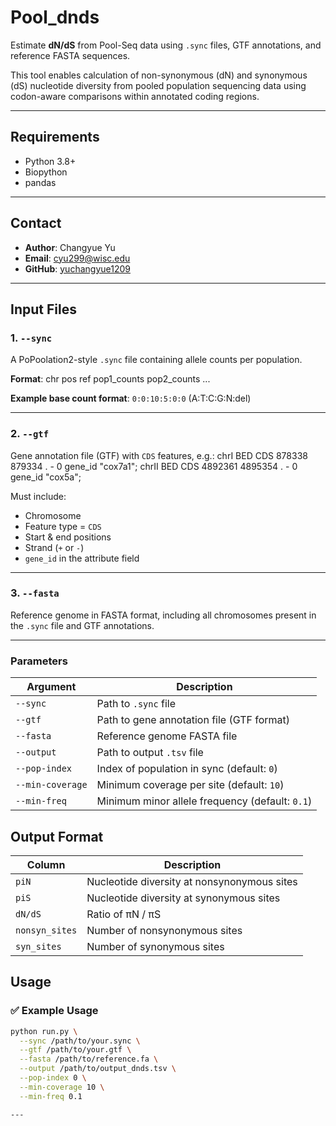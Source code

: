 # Pool_dnds

Estimate **dN/dS** from Pool-Seq data using `.sync` files, GTF annotations, and reference FASTA sequences.

This tool enables calculation of non-synonymous (dN) and synonymous (dS) nucleotide diversity from pooled population sequencing data using codon-aware comparisons within annotated coding regions.

---

## Requirements

- Python 3.8+
- Biopython
- pandas

---

## Contact

- **Author**: Changyue Yu  
- **Email**: cyu299@wisc.edu  
- **GitHub**: [yuchangyue1209](https://github.com/yuchangyue1209)

---

## Input Files

### 1. `--sync`

A PoPoolation2-style `.sync` file containing allele counts per population.

**Format**:
chr pos ref pop1_counts pop2_counts ...

**Example base count format**: `0:0:10:5:0:0` (A:T:C:G:N:del)

---

### 2. `--gtf`

Gene annotation file (GTF) with `CDS` features, e.g.:
chrI BED CDS 878338 879334 . - 0 gene_id "cox7a1";
chrII BED CDS 4892361 4895354 . - 0 gene_id "cox5a";

Must include:

- Chromosome
- Feature type = `CDS`
- Start & end positions
- Strand (`+` or `-`)
- `gene_id` in the attribute field

---

### 3. `--fasta`

Reference genome in FASTA format, including all chromosomes present in the `.sync` file and GTF annotations.

---

### Parameters

| Argument         | Description                                      |
| ---------------- | ------------------------------------------------ |
| `--sync`         | Path to `.sync` file                             |
| `--gtf`          | Path to gene annotation file (GTF format)        |
| `--fasta`        | Reference genome FASTA file                      |
| `--output`       | Path to output `.tsv` file                       |
| `--pop-index`    | Index of population in sync (default: `0`)       |
| `--min-coverage` | Minimum coverage per site (default: `10`)        |
| `--min-freq`     | Minimum minor allele frequency (default: `0.1`)  |

## Output Format

| Column         | Description                                  |
| -------------- | -------------------------------------------- |
| `piN`          | Nucleotide diversity at nonsynonymous sites  |
| `piS`          | Nucleotide diversity at synonymous sites     |
| `dN/dS`        | Ratio of πN / πS                             |
| `nonsyn_sites` | Number of nonsynonymous sites                |
| `syn_sites`    | Number of synonymous sites                   |


## Usage

### ✅ Example Usage

```bash
python run.py \
  --sync /path/to/your.sync \
  --gtf /path/to/your.gtf \
  --fasta /path/to/reference.fa \
  --output /path/to/output_dnds.tsv \
  --pop-index 0 \
  --min-coverage 10 \
  --min-freq 0.1

---


